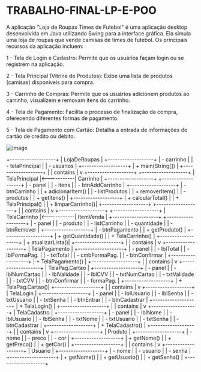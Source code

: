 # TRABALHO-FINAL-LP-E-POO

A aplicação "Loja de Roupas Times de Futebol" é uma aplicação desktop desenvolvida em Java utilizando Swing para a interface gráfica. Ela simula uma loja de roupas que vende camisas de times de futebol. Os principais recursos da aplicação incluem:

1 - Tela de Login e Cadastro: Permite que os usuários façam login ou se registrem na aplicação.

2 - Tela Principal (Vitrine de Produtos): Exibe uma lista de produtos (camisas) disponíveis para compra.

3 - Carrinho de Compras: Permite que os usuários adicionem produtos ao carrinho, visualizem e removam itens do carrinho.

4 - Tela de Pagamento: Facilita o processo de finalização da compra, oferecendo diferentes formas de pagamento.

5 - Tela de Pagamento com Cartão: Detalha a entrada de informações do cartão de crédito ou débito.

![image](https://github.com/erikaug/TRABALHO-FINAL-LP-E-POO/assets/71230803/b8437750-934f-4b12-8b3f-8f14ecef1e1c)


+-------------------+
|   LojaDeRoupas    |
+-------------------+
| - carrinho        |
| - telaPrincipal   |
| - usuarios        |
+-------------------+
| + main(String[])  |
+-------------------+
         |
         | contains
         |
         v
+-------------------+            +-------------------+
|  TelaPrincipal    |<-----------|     Carrinho      |
+-------------------+            +-------------------+
| - panel           |            | - itens           |
| - btnAddCarrinho  |            +-------------------+
| - btnCarrinho     |            | + adicionarItem() |
| - listProdutos    |            | + removerItem()   |
| - produtos        |            | + getItens()      |
+-------------------+            | + calcularTotal() |
| + TelaPrincipal() |            | + limparCarrinho()|
+-------------------+            +-------------------+
         |
         | contains
         |
         v
+-------------------+            +-------------------+
|   TelaCarrinho    |<-----------|    ItemVenda      |
+-------------------+            +-------------------+
| - panel           |            | - produto         |
| - listCarrinho    |            | - quantidade      |
| - btnRemover      |            +-------------------+
| - btnPagamento    |            | + getProduto()    |
+-------------------+            | + getQuantidade() |
| + TelaCarrinho()  |            +-------------------+
| + atualizarLista()|
+-------------------+
         |
         | contains
         |
         v
+-------------------+
|   TelaPagamento   |
+-------------------+
| - panel           |
| - lblTotal        |
| - lblFormaPag.    |
| - txtTotal        |
| - cmbFormaPag.    |
| - btnConfirmar    |
+-------------------+
| + TelaPagamento() |
+-------------------+
         |
         | contains
         |
         v
+-------------------+
| TelaPag.Cartao    |
+-------------------+
| - panel           |
| - lblNumCartao    |
| - lblValidade     |
| - lblCVV          |
| - txtNumCartao    |
| - txtValidade     |
| - txtCVV          |
| - btnConfirmar    |
| - formaPag.       |
+-------------------+
| + TelaPag.Cartao()|
+-------------------+
         |
         | contains
         |
         v
+-------------------+
|    TelaLogin      |
+-------------------+
| - panel           |
| - lblUsuario      |
| - lblSenha        |
| - txtUsuario      |
| - txtSenha        |
| - btnEntrar       |
| - btnCadastrar    |
+-------------------+
| + TelaLogin()     |
+-------------------+
         |
         | contains
         |
         v
+-------------------+
|   TelaCadastro    |
+-------------------+
| - panel           |
| - lblNome         |
| - lblUsuario      |
| - lblSenha        |
| - txtNome         |
| - txtUsuario      |
| - txtSenha        |
| - btnCadastrar    |
+-------------------+
| + TelaCadastro()  |
+-------------------+
         |
         | contains
         |
         v
+-------------------+
|     Produto       |
+-------------------+
| - nome            |
| - preco           |
| - cor             |
+-------------------+
| + getNome()       |
| + getPreco()      |
| + getCor()        |
+-------------------+
         |
         | contains
         |
         v
+-------------------+
|     Usuario       |
+-------------------+
| - nome            |
| - usuario         |
| - senha           |
+-------------------+
| + getNome()       |
| + getUsuario()    |
| + getSenha()      |
+-------------------+
